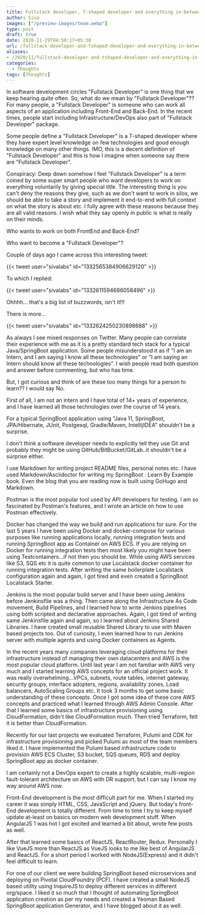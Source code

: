 ```yaml
---
title: Fullstack developer, T-shaped developer and everything in-between
author: Siva
images: ["/preview-images/team.webp"]
type: post
draft: true
date: 2020-11-29T04:59:17+05:30
url: /fullstack-developer-and-tshaped-developer-and-everything-in-between/
aliases:
- /2020/11/fullstack-developer-and-tshaped-developer-and-everything-in-between/
categories:
  - Thoughts
tags: [Thoughts]
---
```


In software development circles "Fullstack Developer" is one thing that we keep hearing quite often.
So, what do we mean by "Fullstack Developer"?? 
For many people, a "Fullstack Developer" is someone who can work all aspects of an application including Front-End and Back-End.
In the recent times, people start including Infrastructure/DevOps also part of "Fullstack Developer" package.

Some people define a "Fullstack Developer" is a T-shaped developer where they have expert level knowledge on few technologies and good enough knowledge on many other things.
IMO, this is a decent definition of "Fullstack Developer" and this is how I imagine when someone say there are "Fullstack Developer". 

Conspiracy:
Deep down somehow I feel "Fullstack Developer" is a term coined by some super smart people who want developers to work on everything voluntarily by giving special title.
The interesting thing is you can't deny the reasons they give, such as we don't want to work in silos, 
we should be able to take a story and implement it end-to-end with full context on what the story is about etc.
I fully agree with these reasons because they are all valid reasons. I wish what they say openly in public is what is really on their minds. 

Who wants to work on both FrontEnd and Back-End?

Who want to become a "Fullstack Developer"?

Couple of days ago I came across this interesting tweet:

{{< tweet user="sivalabs" id="1332565384906629120" >}}

To which I replied:

{{< tweet user="sivalabs" id="1332611594686058496" >}}

Ohhhh... that's a big list of buzzwords, isn't it!!!

There is more...

{{< tweet user="sivalabs" id="1332624250230898688" >}}

As always I see mixed responses on Twitter. Many people can correlate their experience with me as it is a pretty standard tech stack for a typical Java/SpringBoot application.
Some people misunderstood it as if "I am an Intern, and I am saying I know all these technologies" or "I am saying an Intern should know all these technologies".
I wish people read both question and answer before commenting, but who has time.

But, I got curious and think of are these too many things for a person to learn?? I would say No.

First of all, I am not an intern and I have total of 14+ years of experience, and I have learned all those technologies over the course of 14 years.

For a typical SpringBoot application using "Java 11, SpringBoot, JPA/Hibernate, JUnit, Postgesql, Gradle/Maven, IntellijIDEA" shouldn't be a surprise.

I don't think a software developer needs to explicitly tell they use Git and probably they might be using GitHub/BitBucket/GitLab..it shouldn't be a surprise either.

I use Markdown for writing project README files, personal notes etc. I have used Markdown/Asciidoctor for writing my SpringBoot : Learn By Example book.
Even the blog that you are reading now is built using GoHugo and Markdown.

Postman is the most popular tool used by API developers for testing. I am so fascinated by Postman's features, and I wrote an article on how to use Postman effectively.

Docker has changed the way we build and run applications for sure. 
For the last 5 years I have been using Docker and docker-compose for various purposes like running applications locally, running integration tests and running SpringBoot app as Container on AWS ECS.
If you are relying on Docker for running integration tests then most likely you might have been using Testcontainers...if not then you should be.
While using AWS services like S3, SQS etc it is quite common to use Localstack docker container for running integration tests. 
After writing the same boilerplate Localstack configuration again and again, I got tired and even created a SpringBoot Localstack Starter.

Jenkins is the most popular build server and I have been using Jenkins before Jenkinsfile was a thing.
Then came along the Infrastructure As Code movement, Build Pipelines, and I learned how to write Jenkins pipelines using both scripted and declarative approaches. 
Again, I got tired of writing same Jenkinsfile again and again, so I learned about Jenkins Shared Libraries. I have created small reusable Shared Library to use with Maven based projects too.
Out of curiosity, I even learned how to run Jenkins server with multiple agents and using Docker containers as Agents. 

In the recent years many companies leveraging cloud platforms for their infrastructure instead of managing their own datacenters and AWS is the most popular cloud platform.
Until last year I am not familiar with AWS very much and I started learning AWS concepts for an official project work.
It was really overwhelming...VPCs, subnets, route tables, internet gateway, security groups, interface adopters, regions, availability zones, Load balancers, AutoScaling Groups etc.
It took 3 months to get some basic understanding of these concepts. Once I got some idea of these core AWS concepts and practiced what I learned through AWS Admin Console.
After that I learned some basics of infrastructure provisioning using CloudFormation, didn't like CloudFormation much. Then tried Terraform, felt it is better than CloudFormation.

Recently for our last projects we evaluated Terraform, Pulumi and CDK for infrastructure provisioning and picked Pulumi as most of the team members liked it.
I have implemented the Pulumi based infrastructure code to provision AWS ECS Cluster, S3 bucket, SQS queues, RDS and deploy SpringBoot app as docker container.

I am certainly not a DevOps expert to create a highly scalable, multi-region fault-tolerant architecture on AWS with DR support, but I can say I know my way around AWS now.

Front-End development is the most difficult part for me. When I started my career it was simply HTML, CSS, JavaScript and jQuery.
But today's front-End development is totally different. From time to time I try to keep myself update at-least on basics on modern web development stuff.
When AngularJS 1 was hot I got excited and learned a bit about, wrote few posts as well. 

After that learned some basics of ReactJS, ReactRouter, Redux. Personally I like VueJS more than ReactJS as VueJS looks to me like best of AngularJS and ReactJS.
For a short period I worked with NodeJS(Express) and it didn't feel difficult to learn.

For one of our client we were building SpringBoot based microservices and deploying on Pivotal CloudFoundry (PCF).
I have created a small NodeJS based utility using InquireJS to deploy different services in different org/space.
I liked it so much that I thought of automating SpringBoot application creation as per my needs and created a Yeoman Based SpringBoot application Generator, and I have blogged about it as well.




